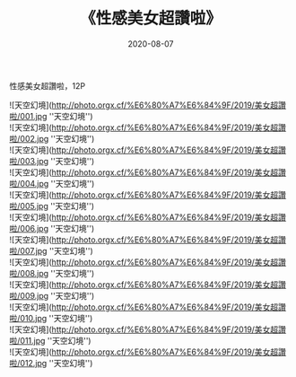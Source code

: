 ﻿---
layout: post
title:  《性感美女超讚啦》
date:   2020-08-07
image: http://photo.orgx.cf/%E6%80%A7%E6%84%9F/2019/美女超讚啦/000.jpg
categories: [美女, 性感, 泳衣]
---

性感美女超讚啦，12P

![天空幻境](http://photo.orgx.cf/%E6%80%A7%E6%84%9F/2019/美女超讚啦/001.jpg ''天空幻境'') <br>
![天空幻境](http://photo.orgx.cf/%E6%80%A7%E6%84%9F/2019/美女超讚啦/002.jpg ''天空幻境'') <br>
![天空幻境](http://photo.orgx.cf/%E6%80%A7%E6%84%9F/2019/美女超讚啦/003.jpg ''天空幻境'') <br>
![天空幻境](http://photo.orgx.cf/%E6%80%A7%E6%84%9F/2019/美女超讚啦/004.jpg ''天空幻境'') <br>
![天空幻境](http://photo.orgx.cf/%E6%80%A7%E6%84%9F/2019/美女超讚啦/005.jpg ''天空幻境'') <br>
![天空幻境](http://photo.orgx.cf/%E6%80%A7%E6%84%9F/2019/美女超讚啦/006.jpg ''天空幻境'') <br>
![天空幻境](http://photo.orgx.cf/%E6%80%A7%E6%84%9F/2019/美女超讚啦/007.jpg ''天空幻境'') <br>
![天空幻境](http://photo.orgx.cf/%E6%80%A7%E6%84%9F/2019/美女超讚啦/008.jpg ''天空幻境'') <br>
![天空幻境](http://photo.orgx.cf/%E6%80%A7%E6%84%9F/2019/美女超讚啦/009.jpg ''天空幻境'') <br>
![天空幻境](http://photo.orgx.cf/%E6%80%A7%E6%84%9F/2019/美女超讚啦/010.jpg ''天空幻境'') <br>
![天空幻境](http://photo.orgx.cf/%E6%80%A7%E6%84%9F/2019/美女超讚啦/011.jpg ''天空幻境'') <br>
![天空幻境](http://photo.orgx.cf/%E6%80%A7%E6%84%9F/2019/美女超讚啦/012.jpg ''天空幻境'') <br>
